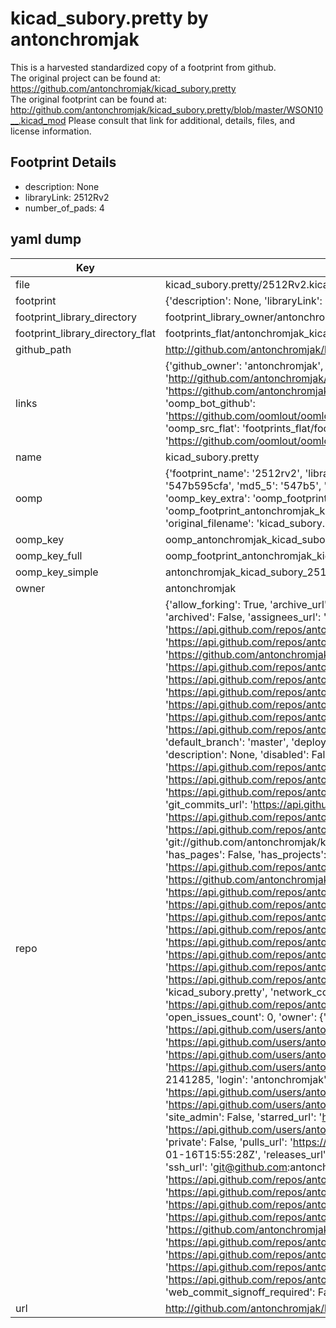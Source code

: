 # kicad_subory.pretty by antonchromjak  
This is a harvested standardized copy of a footprint from github.  
The original project can be found at:  
https://github.com/antonchromjak/kicad_subory.pretty  
The original footprint can be found at:
http://github.com/antonchromjak/kicad_subory.pretty/blob/master/WSON10__.kicad_mod
Please consult that link for additional, details, files, and license information.  
## Footprint Details
* description: None  
* libraryLink: 2512Rv2  
* number_of_pads: 4  
## yaml dump  
| Key | Value |  
| --- | --- |  
| file | kicad_subory.pretty/2512Rv2.kicad_mod |  
| footprint | {'description': None, 'libraryLink': '2512Rv2', 'number_of_pads': 4} |  
| footprint_library_directory | footprint_library_owner/antonchromjak_kicad_subory.pretty |  
| footprint_library_directory_flat | footprints_flat/antonchromjak_kicad_subory_2512rv2/working |  
| github_path | http://github.com/antonchromjak/kicad_subory.pretty/blob/master/2512Rv2.kicad_mod |  
| links | {'github_owner': 'antonchromjak', 'github_repo_name': 'kicad_subory.pretty', 'github_src': 'http://github.com/antonchromjak/kicad_subory.pretty/blob/master/WSON10__.kicad_mod', 'github_src_repo': 'https://github.com/antonchromjak/kicad_subory.pretty', 'oomp_bot': 'footprints/antonchromjak_kicad_subory_2512rv2/working', 'oomp_bot_github': 'https://github.com/oomlout/oomlout_oomp_footprint_bot/tree/main/footprints/antonchromjak_kicad_subory_2512rv2/working', 'oomp_src_flat': 'footprints_flat/footprints_flat/antonchromjak_kicad_subory_2512rv2/working', 'oomp_src_flat_github': 'https://github.com/oomlout/oomlout_oomp_footprint_src/tree/main/footprints_flat/antonchromjak_kicad_subory_2512rv2/working'} |  
| name | kicad_subory.pretty |  
| oomp | {'footprint_name': '2512rv2', 'library_name': 'kicad_subory', 'md5': '547b595cfa18bcb89bcef84df641adaa', 'md5_10': '547b595cfa', 'md5_5': '547b5', 'md5_6': '547b59', 'oomp_key': 'oomp_antonchromjak_kicad_subory_2512rv2', 'oomp_key_extra': 'oomp_footprint_antonchromjak_kicad_subory_2512rv2', 'oomp_key_full': 'oomp_footprint_antonchromjak_kicad_subory_2512rv2_547b59', 'oomp_key_simple': 'antonchromjak_kicad_subory_2512rv2', 'original_filename': 'kicad_subory.pretty/2512Rv2.kicad_mod', 'owner_name': 'antonchromjak'} |  
| oomp_key | oomp_antonchromjak_kicad_subory_2512rv2 |  
| oomp_key_full | oomp_footprint_antonchromjak_kicad_subory_2512rv2 |  
| oomp_key_simple | antonchromjak_kicad_subory_2512rv2 |  
| owner | antonchromjak |  
| repo | {'allow_forking': True, 'archive_url': 'https://api.github.com/repos/antonchromjak/kicad_subory.pretty/{archive_format}{/ref}', 'archived': False, 'assignees_url': 'https://api.github.com/repos/antonchromjak/kicad_subory.pretty/assignees{/user}', 'blobs_url': 'https://api.github.com/repos/antonchromjak/kicad_subory.pretty/git/blobs{/sha}', 'branches_url': 'https://api.github.com/repos/antonchromjak/kicad_subory.pretty/branches{/branch}', 'clone_url': 'https://github.com/antonchromjak/kicad_subory.pretty.git', 'collaborators_url': 'https://api.github.com/repos/antonchromjak/kicad_subory.pretty/collaborators{/collaborator}', 'comments_url': 'https://api.github.com/repos/antonchromjak/kicad_subory.pretty/comments{/number}', 'commits_url': 'https://api.github.com/repos/antonchromjak/kicad_subory.pretty/commits{/sha}', 'compare_url': 'https://api.github.com/repos/antonchromjak/kicad_subory.pretty/compare/{base}...{head}', 'contents_url': 'https://api.github.com/repos/antonchromjak/kicad_subory.pretty/contents/{+path}', 'contributors_url': 'https://api.github.com/repos/antonchromjak/kicad_subory.pretty/contributors', 'created_at': '2018-01-16T15:55:23Z', 'default_branch': 'master', 'deployments_url': 'https://api.github.com/repos/antonchromjak/kicad_subory.pretty/deployments', 'description': None, 'disabled': False, 'downloads_url': 'https://api.github.com/repos/antonchromjak/kicad_subory.pretty/downloads', 'events_url': 'https://api.github.com/repos/antonchromjak/kicad_subory.pretty/events', 'fork': False, 'forks': 0, 'forks_count': 0, 'forks_url': 'https://api.github.com/repos/antonchromjak/kicad_subory.pretty/forks', 'full_name': 'antonchromjak/kicad_subory.pretty', 'git_commits_url': 'https://api.github.com/repos/antonchromjak/kicad_subory.pretty/git/commits{/sha}', 'git_refs_url': 'https://api.github.com/repos/antonchromjak/kicad_subory.pretty/git/refs{/sha}', 'git_tags_url': 'https://api.github.com/repos/antonchromjak/kicad_subory.pretty/git/tags{/sha}', 'git_url': 'git://github.com/antonchromjak/kicad_subory.pretty.git', 'has_discussions': False, 'has_downloads': True, 'has_issues': True, 'has_pages': False, 'has_projects': True, 'has_wiki': True, 'homepage': None, 'hooks_url': 'https://api.github.com/repos/antonchromjak/kicad_subory.pretty/hooks', 'html_url': 'https://github.com/antonchromjak/kicad_subory.pretty', 'id': 117705237, 'is_template': False, 'issue_comment_url': 'https://api.github.com/repos/antonchromjak/kicad_subory.pretty/issues/comments{/number}', 'issue_events_url': 'https://api.github.com/repos/antonchromjak/kicad_subory.pretty/issues/events{/number}', 'issues_url': 'https://api.github.com/repos/antonchromjak/kicad_subory.pretty/issues{/number}', 'keys_url': 'https://api.github.com/repos/antonchromjak/kicad_subory.pretty/keys{/key_id}', 'labels_url': 'https://api.github.com/repos/antonchromjak/kicad_subory.pretty/labels{/name}', 'language': None, 'languages_url': 'https://api.github.com/repos/antonchromjak/kicad_subory.pretty/languages', 'license': None, 'merges_url': 'https://api.github.com/repos/antonchromjak/kicad_subory.pretty/merges', 'milestones_url': 'https://api.github.com/repos/antonchromjak/kicad_subory.pretty/milestones{/number}', 'mirror_url': None, 'name': 'kicad_subory.pretty', 'network_count': 0, 'node_id': 'MDEwOlJlcG9zaXRvcnkxMTc3MDUyMzc=', 'notifications_url': 'https://api.github.com/repos/antonchromjak/kicad_subory.pretty/notifications{?since,all,participating}', 'open_issues': 0, 'open_issues_count': 0, 'owner': {'avatar_url': 'https://avatars.githubusercontent.com/u/2141285?v=4', 'events_url': 'https://api.github.com/users/antonchromjak/events{/privacy}', 'followers_url': 'https://api.github.com/users/antonchromjak/followers', 'following_url': 'https://api.github.com/users/antonchromjak/following{/other_user}', 'gists_url': 'https://api.github.com/users/antonchromjak/gists{/gist_id}', 'gravatar_id': '', 'html_url': 'https://github.com/antonchromjak', 'id': 2141285, 'login': 'antonchromjak', 'node_id': 'MDQ6VXNlcjIxNDEyODU=', 'organizations_url': 'https://api.github.com/users/antonchromjak/orgs', 'received_events_url': 'https://api.github.com/users/antonchromjak/received_events', 'repos_url': 'https://api.github.com/users/antonchromjak/repos', 'site_admin': False, 'starred_url': 'https://api.github.com/users/antonchromjak/starred{/owner}{/repo}', 'subscriptions_url': 'https://api.github.com/users/antonchromjak/subscriptions', 'type': 'User', 'url': 'https://api.github.com/users/antonchromjak'}, 'private': False, 'pulls_url': 'https://api.github.com/repos/antonchromjak/kicad_subory.pretty/pulls{/number}', 'pushed_at': '2018-01-16T15:55:28Z', 'releases_url': 'https://api.github.com/repos/antonchromjak/kicad_subory.pretty/releases{/id}', 'size': 3, 'ssh_url': 'git@github.com:antonchromjak/kicad_subory.pretty.git', 'stargazers_count': 0, 'stargazers_url': 'https://api.github.com/repos/antonchromjak/kicad_subory.pretty/stargazers', 'statuses_url': 'https://api.github.com/repos/antonchromjak/kicad_subory.pretty/statuses/{sha}', 'subscribers_count': 2, 'subscribers_url': 'https://api.github.com/repos/antonchromjak/kicad_subory.pretty/subscribers', 'subscription_url': 'https://api.github.com/repos/antonchromjak/kicad_subory.pretty/subscription', 'svn_url': 'https://github.com/antonchromjak/kicad_subory.pretty', 'tags_url': 'https://api.github.com/repos/antonchromjak/kicad_subory.pretty/tags', 'teams_url': 'https://api.github.com/repos/antonchromjak/kicad_subory.pretty/teams', 'temp_clone_token': None, 'topics': [], 'trees_url': 'https://api.github.com/repos/antonchromjak/kicad_subory.pretty/git/trees{/sha}', 'updated_at': '2018-01-16T15:55:23Z', 'url': 'https://api.github.com/repos/antonchromjak/kicad_subory.pretty', 'visibility': 'public', 'watchers': 0, 'watchers_count': 0, 'web_commit_signoff_required': False} |  
| url | http://github.com/antonchromjak/kicad_subory.pretty |  

